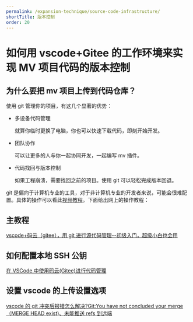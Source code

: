 ```yaml
---
permalink: /expansion-technique/source-code-infrastructure/
shortTitle: 版本控制
order: 20
---
```


# 如何用 vscode+Gitee 的工作环境来实现 MV 项目代码的版本控制

## 为什么要把 mv 项目上传到代码仓库？

使用 git 管理你的项目，有这几个显著的优势：

- 多设备代码管理

  就算你临时更换了电脑，你也可以快速下载代码，即刻开始开发。

- 团队协作

  可以让更多的人与你一起协同开发，一起编写 mv 插件。

- 代码找回与版本控制

  如果工程崩溃，需要找回之前的项目。使用 git 可以轻松完成版本回退。

git 是偏向于计算机专业的工具，对于非计算机专业的开发者来说，可能会很难配置。具体的操作可以看此[视频教程](https://www.bilibili.com/video/BV1cC4y1b7u4)。下面给出网上的操作教程：

## 主教程

[vscode+码云（gitee），用 git 进行源代码管理--初级入门，超级小白也会用](https://www.jianshu.com/p/8cd8491a611d)

## 如何配置本地 SSH 公钥

[在 VSCode 中使用码云(Gitee)进行代码管理](https://blog.csdn.net/watfe/article/details/79761741)

## 设置 vscode 的上传设置选项

[vscode 的 git 冲突后报错怎么解决?Git:You have not concluded your merge（MERGE HEAD exist)、未能推送 refs 到远端](https://xunmi.blog.csdn.net/article/details/104570265)
